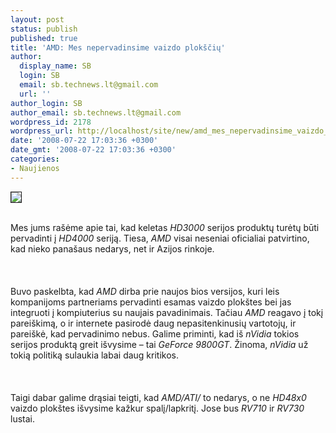 ```yaml
---
layout: post
status: publish
published: true
title: 'AMD: Mes nepervadinsime vaizdo plokščių'
author:
  display_name: SB
  login: SB
  email: sb.technews.lt@gmail.com
  url: ''
author_login: SB
author_email: sb.technews.lt@gmail.com
wordpress_id: 2178
wordpress_url: http://localhost/site/new/amd_mes_nepervadinsime_vaizdo_ploksciu/
date: '2008-07-22 17:03:36 +0300'
date_gmt: '2008-07-22 17:03:36 +0300'
categories:
- Naujienos
---
```

<div class="imgright"><img src="http://tbn0.google.com/images?q=tbn:nDf22fS8zTRSZM:http://www.expreview.com/img/news/071121/20071120142537372011662509_1.jpg" border="1"></div>
<p><br>Mes jums rašėme apie tai, kad keletas <i>HD3000</i> serijos produktų turėtų būti pervadinti į <i>HD4000</i> seriją. Tiesa, <i>AMD</i> visai neseniai oficialiai patvirtino, kad nieko panašaus nedarys, net ir Azijos rinkoje.<br />
<br><br />
<br>Buvo paskelbta, kad <i>AMD</i> dirba prie naujos bios versijos, kuri leis kompanijoms partneriams pervadinti esamas vaizdo plokštes bei jas integruoti į kompiuterius su naujais pavadinimais. Tačiau <i>AMD</i> reagavo į tokį pareiškimą, o ir internete pasirodė daug nepasitenkinusių vartotojų, ir pareiškė, kad pervadinimo nebus. Galime priminti, kad iš <i>nVidia</i> tokios serijos produktą greit išvysime – tai <i>GeForce 9800GT</i>. Žinoma, <i>nVidia</i> už tokią politiką sulaukia labai daug kritikos.<br />
<br><br />
<br>Taigi dabar galime drąsiai teigti, kad <i>AMD/ATI/</i> to nedarys, o ne <i>HD48x0</i> vaizdo plokštes išvysime kažkur spalį/lapkritį. Jose bus <i>RV710</i> ir <i>RV730</i> lustai.<br />
<br></p>
